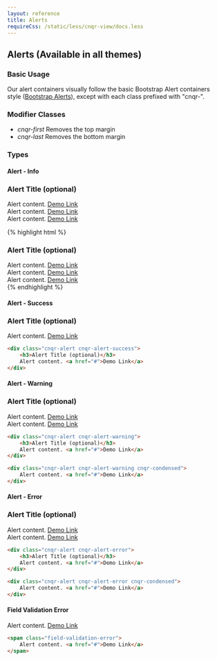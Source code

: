 ```yaml
---
layout: reference
title: Alerts
requireCss: /static/less/cnqr-view/docs.less
---
```


## Alerts (Available in all themes)

### Basic Usage ###
Our alert containers visually follow the basic Bootstrap Alert containers style (<a href="http://getbootstrap.com/components/#alerts">Bootstrap Alerts</a>), except with each class prefixed with "cnqr-".

### Modifier Classes ###
* *cnqr-first* Removes the top margin
* *cnqr-last* Removes the bottom margin

### Types ###

#### Alert - Info ####

<div class="cnqr-alert cnqr-alert-info">
	<h3>Alert Title (optional)</h3>
	Alert content. <a href="#">Demo Link</a>
</div>

<div class="cnqr-alert cnqr-alert-info cnqr-condensed">
	Alert content. <a href="#">Demo Link</a>
</div>

<div class="cnqr-alert cnqr-alert-info cnqr-condensed cnqr-muted">
	Alert content. <a href="#">Demo Link</a>
</div>

{% highlight html %}
<div class="cnqr-alert cnqr-alert-info">
	<h3>Alert Title (optional)</h3>
	Alert content. <a href="#">Demo Link</a>
</div>

<div class="cnqr-alert cnqr-alert-info cnqr-condensed">
	Alert content. <a href="#">Demo Link</a>
</div>

<div class="cnqr-alert cnqr-alert-info cnqr-condensed cnqr-muted">
	Alert content. <a href="#">Demo Link</a>
</div>
{% endhighlight %}

#### Alert - Success ####
<div class="cnqr-alert cnqr-alert-success">
	<h3>Alert Title (optional)</h3>
	Alert content. <a href="#">Demo Link</a>
</div>

```html
<div class="cnqr-alert cnqr-alert-success">
	<h3>Alert Title (optional)</h3>
	Alert content. <a href="#">Demo Link</a>
</div>
```

#### Alert - Warning ####
<div class="cnqr-alert cnqr-alert-warning">
	<h3>Alert Title (optional)</h3>
	Alert content. <a href="#">Demo Link</a>
</div>

<div class="cnqr-alert cnqr-alert-warning cnqr-condensed">
	Alert content. <a href="#">Demo Link</a>
</div>

```html
<div class="cnqr-alert cnqr-alert-warning">
	<h3>Alert Title (optional)</h3>
	Alert content. <a href="#">Demo Link</a>
</div>

<div class="cnqr-alert cnqr-alert-warning cnqr-condensed">
	Alert content. <a href="#">Demo Link</a>
</div>
```

#### Alert - Error ####
<div class="cnqr-alert cnqr-alert-error">
	<h3>Alert Title (optional)</h3>
	Alert content. <a href="#">Demo Link</a>
</div>

<div class="cnqr-alert cnqr-alert-error cnqr-condensed">
	Alert content. <a href="#">Demo Link</a>
</div>

```html
<div class="cnqr-alert cnqr-alert-error">
	<h3>Alert Title (optional)</h3>
	Alert content. <a href="#">Demo Link</a>
</div>

<div class="cnqr-alert cnqr-alert-error cnqr-condensed">
	Alert content. <a href="#">Demo Link</a>
</div>
```

#### Field Validation Error ####
<span class="field-validation-error">
	Alert content. <a href="#">Demo Link</a>
</span>

```html
<span class="field-validation-error">
	Alert content. <a href="#">Demo Link</a>
</span>
```
